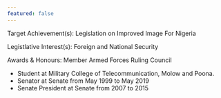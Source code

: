 ```yaml
---
featured: false
---
```

Target Achievement(s): Legislation on Improved Image For Nigeria

Legistlative Interest(s): Foreign and National Security

Awards & Honours: Member Armed Forces Ruling Council

* Student at Military College of Telecommunication, Molow and Poona.
* Senator at Senate from May 1999 to May 2019
* Senate President at Senate from 2007 to 2015

